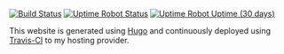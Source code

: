 [![Build Status](https://travis-ci.org/shiruken/csullender.com.svg?branch=master)](https://travis-ci.org/shiruken/csullender.com)
[![Uptime Robot Status](https://img.shields.io/uptimerobot/status/m784250796-adba6025933c002ce3561e44)](https://status.csullender.com/)
[![Uptime Robot Uptime (30 days)](https://img.shields.io/uptimerobot/ratio/m784250796-adba6025933c002ce3561e44)](https://status.csullender.com/)

This website is generated using [Hugo](https://gohugo.io/) and continuously deployed using [Travis-CI](https://travis-ci.org/) to my hosting provider.